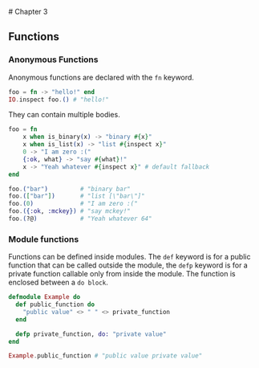 # Chapter 3
## Functions

### Anonymous Functions

Anonymous functions are declared with the `fn` keyword.

```elixir
foo = fn -> "hello!" end
IO.inspect foo.() # "hello!"
```

They can contain multiple bodies.

```elixir
foo = fn
    x when is_binary(x) -> "binary #{x}"
    x when is_list(x) -> "list #{inspect x}"
    0 -> "I am zero :("
    {:ok, what} -> "say #{what}!"
    x -> "Yeah whatever #{inspect x}" # default fallback
end

foo.("bar")         # "binary bar"
foo.(["bar"])       # "list [\"bar\"]"
foo.(0)             # "I am zero :("
foo.({:ok, :mckey}) # "say mckey!"
foo.(?@)            # "Yeah whatever 64"
```

### Module functions

Functions can be defined inside modules. The `def` keyword is for a public function that can be called outside the module, the `defp` keyword is for a private function callable only from inside the module. The function is enclosed between a `do block`.

```elixir
defmodule Example do
  def public_function do
    "public value" <> " " <> private_function
  end

  defp private_function, do: "private value"
end

Example.public_function # "public value private value"
```
